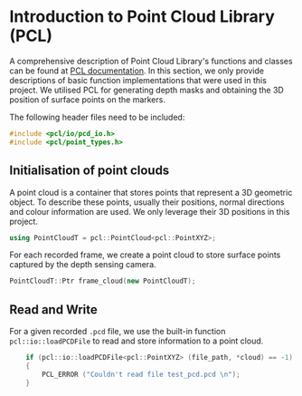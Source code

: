 # Introduction to Point Cloud Library (PCL)

A comprehensive description of Point Cloud Library's functions and classes can be found at [PCL documentation](https://pointclouds.org/documentation/). In this section, we only provide descriptions of basic function implementations that were used in this project. We utilised PCL for generating depth masks and obtaining the 3D position of surface points on the markers.

The following header files need to be included:
```cpp
#include <pcl/io/pcd_io.h>
#include <pcl/point_types.h>
```

## Initialisation of point clouds

A point cloud is a container that stores points that represent a 3D geometric object. To describe these points, usually their positions, normal directions and colour information are used. We only leverage their 3D positions in this project.
 
```cpp
using PointCloudT = pcl::PointCloud<pcl::PointXYZ>;
```

For each recorded frame, we create a point cloud to store surface points captured by the depth sensing camera.

```cpp
PointCloudT::Ptr frame_cloud(new PointCloudT);
```

## Read and Write

For a given recorded `.pcd` file, we use the built-in function `pcl::io::loadPCDFile` to read and store information to a point cloud. 

```cpp
    if (pcl::io::loadPCDFile<pcl::PointXYZ> (file_path, *cloud) == -1) //* load the file
    {
        PCL_ERROR ("Couldn't read file test_pcd.pcd \n");
    }
